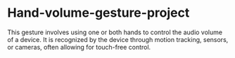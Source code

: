 # Hand-volume-gesture-project
This gesture involves using one or both hands to control the audio volume of a device. It is recognized by the device through motion tracking, sensors, or cameras, often allowing for touch-free control.
